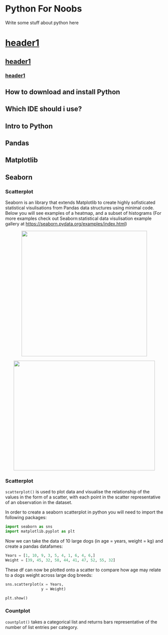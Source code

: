 # Python For Noobs

Write some stuff about python here


# [header1](header1.md) 
## [header1](header1.md) 
### [header1](header1.md) 

## How to download and install Python

## Which IDE should i use?

## Intro to Python

## Pandas

## Matplotlib

## Seaborn

### Scatterplot




Seaborn is an library that extends Matplotlib to create highly sofisticated statistical visulisations from Pandas data structures using minimal code. Below you will see examples of a heatmap, and a subset of histograms (For more examples check out Seaborn:statistical data visulisation example gallery at https://seaborn.pydata.org/examples/index.html)

<p align="center"> <img src="https://user-images.githubusercontent.com/94447127/168817370-1c623b25-cfe6-4906-bf95-d974da18c311.png" width="400" height="400"> </p>
<p align="center"> <img src="https://user-images.githubusercontent.com/94447127/168819351-4791adae-1242-4ad8-ac40-60e22364b445.png" width="450" height="350"> </p>

### Scatterplot

  `scatterplot()` is used to plot data and visualise the relationship of the values in the form of a scatter, with each point in the scatter representative of an observation in the dataset.
  
 In order to create a seaborn scatterplot in python you will need to import the following packages:
  
  ```python
  import seaborn as sns
  import matplotlib.pyplot as plt
   ```
 Now we can take the data of 10 large dogs (in age = years, weight = kg) and create a pandas datafames:
  ```python
  Years = [1, 10, 9, 3, 5, 4, 1, 6, 4, 6,]
  Weight = [39, 45, 32, 58, 44, 41, 47, 52, 55, 32]
  ```
 These df can now be plotted onto a scatter to compare how age may relate to a dogs weight across large dog breeds:
  
  ```python
  sns.scatterplot(x = Years,
                  y = Weight)
  
  plt.show()
  ```
  
  
  
### Countplot
  `countplot()` takes a categorical list and returns bars representative of the number of list entries per category.
  
  
